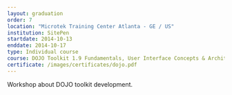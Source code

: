 ```yaml
---
layout: graduation
order: 7
location: "Microtek Training Center Atlanta - GE / US"
institution: SitePen 
startdate: 2014-10-13
enddate: 2014-10-17
type: Individual course
course: DOJO Toolkit 1.9 Fundamentals, User Interface Concepts & Architecture
certificate: /images/certificates/dojo.pdf
---
```


Workshop about DOJO toolkit development.
